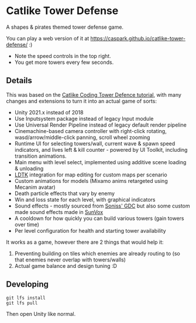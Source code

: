 # Catlike Tower Defense

A shapes & pirates themed tower defense game.

You can play a web version of it at https://caspark.github.io/catlike-tower-defense/ :)

* Note the speed controls in the top right.
* You get more towers every few seconds.

## Details

This was based on the [Catlike Coding Tower Defence tutorial](https://catlikecoding.com/unity/tutorials/tower-defense/), with many changes and extensions to turn it into an actual game of sorts:

* Unity 2021.x instead of 2018
* Use Inputsystem package instead of legacy Input module
* Use Universal Render Pipeline instead of legacy default render pipeline
* Cinemachine-based camera controller with right-click rotating, wasd/arrow/middle-click panning, scroll wheel zooming
* Runtime UI for selecting towers/wall, current wave & spawn speed indicators, and lives left & kill counter - powered by UI Toolkit, including transition animations.
* Main menu with level select, implemented using additive scene loading & unloading
* [LDTK](https://ldtk.io/) integration for map editing for custom maps per scenario
* Custom animations for models (Mixamo anims retargeted using Mecanim avatar)
* Death particle effects that vary by enemy
* Win and loss state for each level, with graphical indicators
* Sound effects - mostly sourced from [Soniss' GDC](https://sonniss.com/gameaudiogdc) but also some custom made sound effects made in [SunVox](https://warmplace.ru/soft/sunvox/)
* A cooldown for how quickly you can build various towers (gain towers over time)
* Per level configuration for health and starting tower availability

It works as a game, however there are 2 things that would help it:

1. Preventing building on tiles which enemies are already routing to (so that enemies never overlap with towers/walls)
2. Actual game balance and design tuning :D

## Developing

```shell
git lfs install
git lfs pull
```

Then open Unity like normal.
